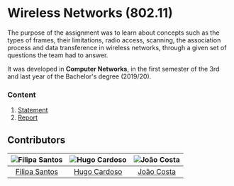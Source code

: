 # Wireless Networks (802.11)

The purpose of the assignment was to learn about concepts such as the types of frames, their limitations, radio access, scanning, 
the association process and data transference in wireless networks, through a given set of questions the team had to answer.

It was developed in **Computer Networks**, in the first semester of the 3rd and last year of the Bachelor's degree (2019/20).

### Content

1. [Statement](statement.pdf)
3. [Report](report.pdf)

## Contributors

![Filipa Santos][filipa-pic] | ![Hugo Cardoso][hugo-pic] | ![João Costa][cunha-pic]
:---: | :---: | :---:
[Filipa Santos][filipa] | [Hugo Cardoso][hugo] | [João Costa][cunha]

[filipa]: https://github.com/fliper6
[filipa-pic]: https://github.com/fliper6.png?size=120
[hugo]: https://github.com/Abjiri
[hugo-pic]: https://github.com/Abjiri.png?size=120
[cunha]: https://github.com/Jcc20
[cunha-pic]: https://github.com/Jcc20.png?size=120
